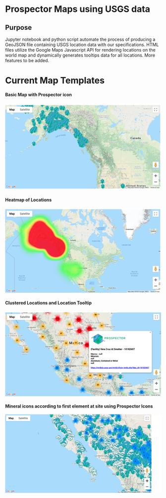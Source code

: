 # Prospector Maps using USGS data

## Purpose

Jupyter notebook and python script automate the process of producing a GeoJSON file containing USGS location data with our specifications. HTML files utilize the Google Maps Javascript API for rendering locations on the world map and dynamically generates tooltips data for all locations. More features to be added. 

# Current Map Templates

#### Basic Map with Prospector icon

<img src="https://raw.githubusercontent.com/mkhanyisig/RandomCodeSamples/master/JSON%20file/Screen%20Shot%202020-09-29%20at%206.52.16%20PM.png">

#### Heatmap of Locations

<img src="https://raw.githubusercontent.com/mkhanyisig/RandomCodeSamples/master/JSON%20file/Screen%20Shot%202020-09-29%20at%206.53.44%20PM.png">

#### Clustered Locations and Location Tooltip

<img src="https://raw.githubusercontent.com/mkhanyisig/RandomCodeSamples/master/JSON%20file/Screen%20Shot%202020-09-29%20at%206.54.52%20PM.png">

#### Mineral icons according to first element at site using Prospector Icons

<img src="https://raw.githubusercontent.com/mkhanyisig/RandomCodeSamples/master/Screen%20Shot%202020-10-05%20at%2010.09.16%20PM.png">



